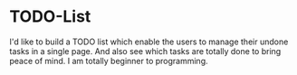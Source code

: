 # TODO-List
I'd like to build a TODO list which enable the users to manage their undone tasks in a single page. And also see which tasks are totally done to bring peace of mind.
 I am totally beginner to programming.
